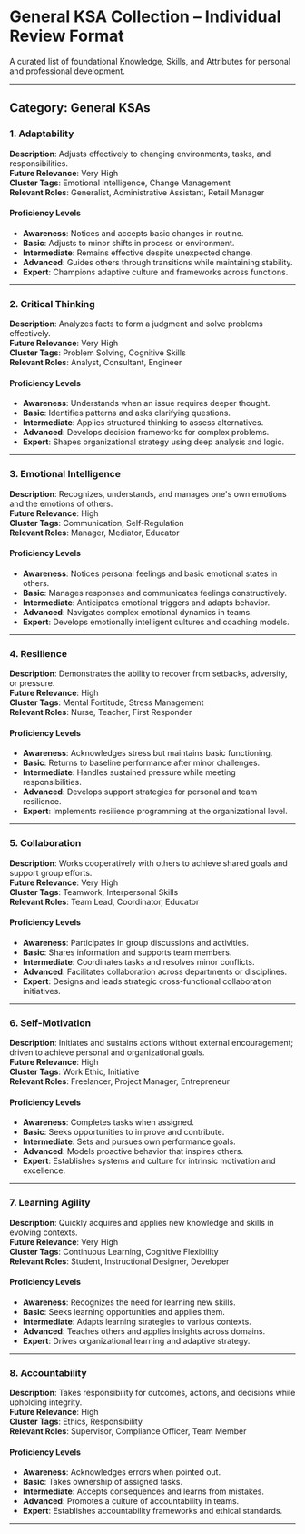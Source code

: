 # General KSA Collection – Individual Review Format

A curated list of foundational Knowledge, Skills, and Attributes for personal and professional development.

---

## Category: General KSAs

### 1. Adaptability
**Description**: Adjusts effectively to changing environments, tasks, and responsibilities.  
**Future Relevance**: Very High  
**Cluster Tags**: Emotional Intelligence, Change Management  
**Relevant Roles**: Generalist, Administrative Assistant, Retail Manager  

#### Proficiency Levels
- **Awareness**: Notices and accepts basic changes in routine.
- **Basic**: Adjusts to minor shifts in process or environment.
- **Intermediate**: Remains effective despite unexpected change.
- **Advanced**: Guides others through transitions while maintaining stability.
- **Expert**: Champions adaptive culture and frameworks across functions.

---

### 2. Critical Thinking
**Description**: Analyzes facts to form a judgment and solve problems effectively.  
**Future Relevance**: Very High  
**Cluster Tags**: Problem Solving, Cognitive Skills  
**Relevant Roles**: Analyst, Consultant, Engineer  

#### Proficiency Levels
- **Awareness**: Understands when an issue requires deeper thought.
- **Basic**: Identifies patterns and asks clarifying questions.
- **Intermediate**: Applies structured thinking to assess alternatives.
- **Advanced**: Develops decision frameworks for complex problems.
- **Expert**: Shapes organizational strategy using deep analysis and logic.

---

### 3. Emotional Intelligence
**Description**: Recognizes, understands, and manages one's own emotions and the emotions of others.  
**Future Relevance**: High  
**Cluster Tags**: Communication, Self-Regulation  
**Relevant Roles**: Manager, Mediator, Educator  

#### Proficiency Levels
- **Awareness**: Notices personal feelings and basic emotional states in others.
- **Basic**: Manages responses and communicates feelings constructively.
- **Intermediate**: Anticipates emotional triggers and adapts behavior.
- **Advanced**: Navigates complex emotional dynamics in teams.
- **Expert**: Develops emotionally intelligent cultures and coaching models.

---

### 4. Resilience
**Description**: Demonstrates the ability to recover from setbacks, adversity, or pressure.  
**Future Relevance**: High  
**Cluster Tags**: Mental Fortitude, Stress Management  
**Relevant Roles**: Nurse, Teacher, First Responder  

#### Proficiency Levels
- **Awareness**: Acknowledges stress but maintains basic functioning.
- **Basic**: Returns to baseline performance after minor challenges.
- **Intermediate**: Handles sustained pressure while meeting responsibilities.
- **Advanced**: Develops support strategies for personal and team resilience.
- **Expert**: Implements resilience programming at the organizational level.

---

### 5. Collaboration
**Description**: Works cooperatively with others to achieve shared goals and support group efforts.  
**Future Relevance**: Very High  
**Cluster Tags**: Teamwork, Interpersonal Skills  
**Relevant Roles**: Team Lead, Coordinator, Educator  

#### Proficiency Levels
- **Awareness**: Participates in group discussions and activities.
- **Basic**: Shares information and supports team members.
- **Intermediate**: Coordinates tasks and resolves minor conflicts.
- **Advanced**: Facilitates collaboration across departments or disciplines.
- **Expert**: Designs and leads strategic cross-functional collaboration initiatives.

---

### 6. Self-Motivation
**Description**: Initiates and sustains actions without external encouragement; driven to achieve personal and organizational goals.  
**Future Relevance**: High  
**Cluster Tags**: Work Ethic, Initiative  
**Relevant Roles**: Freelancer, Project Manager, Entrepreneur  

#### Proficiency Levels
- **Awareness**: Completes tasks when assigned.
- **Basic**: Seeks opportunities to improve and contribute.
- **Intermediate**: Sets and pursues own performance goals.
- **Advanced**: Models proactive behavior that inspires others.
- **Expert**: Establishes systems and culture for intrinsic motivation and excellence.

---

### 7. Learning Agility
**Description**: Quickly acquires and applies new knowledge and skills in evolving contexts.  
**Future Relevance**: Very High  
**Cluster Tags**: Continuous Learning, Cognitive Flexibility  
**Relevant Roles**: Student, Instructional Designer, Developer  

#### Proficiency Levels
- **Awareness**: Recognizes the need for learning new skills.
- **Basic**: Seeks learning opportunities and applies them.
- **Intermediate**: Adapts learning strategies to various contexts.
- **Advanced**: Teaches others and applies insights across domains.
- **Expert**: Drives organizational learning and adaptive strategy.

---

### 8. Accountability
**Description**: Takes responsibility for outcomes, actions, and decisions while upholding integrity.  
**Future Relevance**: High  
**Cluster Tags**: Ethics, Responsibility  
**Relevant Roles**: Supervisor, Compliance Officer, Team Member  

#### Proficiency Levels
- **Awareness**: Acknowledges errors when pointed out.
- **Basic**: Takes ownership of assigned tasks.
- **Intermediate**: Accepts consequences and learns from mistakes.
- **Advanced**: Promotes a culture of accountability in teams.
- **Expert**: Establishes accountability frameworks and ethical standards.

---
